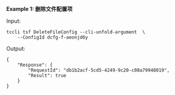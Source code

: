 **Example 1: 删除文件配置项**



Input: 

```
tccli tsf DeleteFileConfig --cli-unfold-argument  \
    --ConfigId dcfg-f-aeonjd6y
```

Output: 
```
{
    "Response": {
        "RequestId": "db1b2acf-5cd5-4249-9c20-c08a79948019",
        "Result": true
    }
}
```


